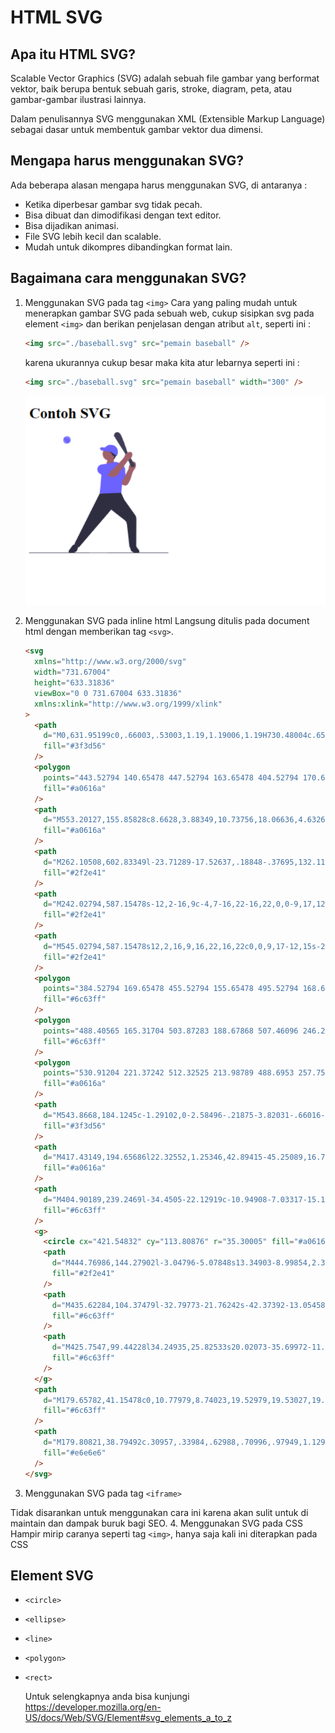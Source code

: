 # HTML SVG

## Apa itu HTML SVG?

Scalable Vector Graphics (SVG) adalah sebuah file gambar yang berformat vektor, baik berupa bentuk sebuah garis, stroke, diagram, peta, atau gambar-gambar ilustrasi lainnya.

Dalam penulisannya SVG menggunakan XML (Extensible Markup Language) sebagai dasar untuk membentuk gambar vektor dua dimensi.

## Mengapa harus menggunakan SVG?

Ada beberapa alasan mengapa harus menggunakan SVG, di antaranya :

- Ketika diperbesar gambar svg tidak pecah.
- Bisa dibuat dan dimodifikasi dengan text editor.
- Bisa dijadikan animasi.
- File SVG lebih kecil dan scalable.
- Mudah untuk dikompres dibandingkan format lain.

## Bagaimana cara menggunakan SVG?

1. Menggunakan SVG pada tag `<img>`
   Cara yang paling mudah untuk menerapkan gambar SVG pada sebuah web, cukup sisipkan svg pada element `<img>` dan berikan penjelasan dengan atribut `alt`, seperti ini :

   ```html
   <img src="./baseball.svg" src="pemain baseball" />
   ```

   karena ukurannya cukup besar maka kita atur lebarnya seperti ini :

   ```html
   <img src="./baseball.svg" src="pemain baseball" width="300" />
   ```

   ![contoh svg img](contoh-1.png)

2. Menggunakan SVG pada inline html
   Langsung ditulis pada document html dengan memberikan tag `<svg>`.

   ```html
   <svg
     xmlns="http://www.w3.org/2000/svg"
     width="731.67004"
     height="633.31836"
     viewBox="0 0 731.67004 633.31836"
     xmlns:xlink="http://www.w3.org/1999/xlink"
   >
     <path
       d="M0,631.95199c0,.66003,.53003,1.19,1.19006,1.19H730.48004c.65997,0,1.19-.52997,1.19-1.19,0-.65997-.53003-1.19-1.19-1.19H1.19006c-.66003,0-1.19006,.53003-1.19006,1.19Z"
       fill="#3f3d56"
     />
     <polygon
       points="443.52794 140.65478 447.52794 163.65478 404.52794 170.65478 414.52794 138.65478 443.52794 140.65478"
       fill="#a0616a"
     />
     <path
       d="M553.20127,155.85828c8.6628,3.88349,10.73756,18.06636,4.63262,31.6765-2.36475,5.47465-6.00701,10.3022-10.62111,14.08036l-8.72977,23.30366c-5.72509,27.77911-18.76174,57.02688-36.71547,54.75955-25.41067-3.20904-33.41572-34.09399-33.41572-34.09399l34.19528-13.37684,15.26626-29.43162,5.20466-12.00826c-.24777-5.95631,.93401-11.88519,3.44759-17.29062,6.1048-13.61692,18.07329-21.50249,26.73567-17.61875Z"
       fill="#a0616a"
     />
     <path
       d="M262.10508,602.83349l-23.71289-17.52637,.18848-.37695,132.11426-263.22559,.24902-.04297,106.38184-18.06445,22.1582,49.35254,57.94434,81.46777c3.99121,5.6123,6.07715,12.21875,6.0332,19.10547l-.93652,145.11816-35.94531,1.02637-.04883-.45996-12.53906-117.3291c-.91406-8.55176-5.34961-16.46289-12.1709-21.70312l-70.72168-54.33496-168.99414,196.99316Z"
       fill="#2f2e41"
     />
     <path
       d="M242.02794,587.15478s-12,2-16,9c-4,7-16,22-16,22,0,0-9,17,12,15,21-2,29-11,29-11l9-25-18-10Z"
       fill="#2f2e41"
     />
     <path
       d="M545.02794,587.15478s12,2,16,9,16,22,16,22c0,0,9,17-12,15s-29-11-29-11l-9-25,18-10Z"
       fill="#2f2e41"
     />
     <polygon
       points="384.52794 169.65478 455.52794 155.65478 495.52794 168.65478 484.52794 317.65478 371.02794 322.15478 384.52794 169.65478"
       fill="#6c63ff"
     />
     <polygon
       points="488.40565 165.31704 503.87283 188.67868 507.46096 246.27317 461.52794 249.75985 462.76538 175.14438 488.40565 165.31704"
       fill="#6c63ff"
     />
     <polygon
       points="530.91204 221.37242 512.32525 213.98789 488.6953 257.75575 510.27735 268.51668 530.91204 221.37242"
       fill="#a0616a"
     />
     <path
       d="M543.8668,184.1245c-1.29102,0-2.58496-.21875-3.82031-.66016-2.97656-1.06445-5.39355-3.3418-6.63086-6.25l-14.09668-33.11914c-5.31055-12.47656-11.41016-24.77051-18.12988-36.54004l-2.94434-5.15723c-2.02539-3.11523-49.99512-76.93945-52.27637-82.70508-1.7207-4.34766,3.41992-13.2627,3.63965-13.64062l.05957-.08203c.11426-.12695,11.62109-12.66504,25.46875-1.02148,13.59668,11.43066,36.48145,87.18555,37.44824,90.40527l.61914,1.55957c5.64453,14.25977,12.78125,27.98926,21.21289,40.80469l18.94922,28.79883c1.76172,2.67871,2.31152,5.99512,1.50684,9.09863-.80469,3.10254-2.89453,5.7334-5.73535,7.21875-1.6377,.85645-3.45117,1.29004-5.27051,1.29004Z"
       fill="#3f3d56"
     />
     <path
       d="M417.43149,194.65686l22.32552,1.25346,42.89415-45.25089,16.76033-19.92414c1.46783-5.77814,4.29772-11.12051,8.25395-15.58053,9.74815-11.29815,23.47325-15.42745,30.66102-9.22585,7.18771,6.20111,5.11512,20.38383-4.63072,31.67677-3.83353,4.56826-8.70575,8.15175-14.20824,10.45018l-4.13311,5.45086-47.33927,66.5386c-8.54139,12.00551-23.64454,17.43806-37.8762,13.62394l-28.97433-7.7652,16.2669-31.2472Z"
       fill="#a0616a"
     />
     <path
       d="M404.90189,239.2469l-34.4505-22.12919c-10.94908-7.03317-15.15672-20.81052-10.00553-32.75953,3.12899-7.25722,9.27106-12.69673,16.85399-14.92333,7.57288-2.2283,15.69-.97567,22.24708,3.43904l33.82837,22.7685-28.47342,43.60451Z"
       fill="#6c63ff"
     />
     <g>
       <circle cx="421.54832" cy="113.80876" r="35.30005" fill="#a0616a" />
       <path
         d="M444.76986,144.27902l-3.04796-5.07848s13.34903-8.99854,2.31997-14.22112c-11.02906-5.22258-12.772-17.99208-12.772-17.99208,0,0-32.21571-9.28299-30.47527-16.24851,1.74044-6.96552-3.19394-11.89866,4.93188-14.8019,8.12582-2.90324,44.40381-.00563,48.46797,8.41027,4.06416,8.41589,8.1302,31.63306,6.09905,34.82575-2.03114,3.19269-15.52364,25.10608-15.52364,25.10608Z"
         fill="#2f2e41"
       />
       <path
         d="M435.62284,104.37479l-32.79773-21.76242s-42.37392-13.05458-26.4086,11.90241l13.49563,2.75539s36.71404,8.55687,45.71071,7.10462Z"
         fill="#6c63ff"
       />
       <path
         d="M425.7547,99.44228l34.24935,25.82533s20.02073-35.69972-11.32539-53.39923c-31.34611-17.69951-51.22274,10.01912-51.22274,10.01912l8.27242,8.85069,20.02635,8.70409Z"
         fill="#6c63ff"
       />
     </g>
     <path
       d="M179.65782,41.15478c0,10.77979,8.74023,19.52979,19.53027,19.52979,5.28027,0,10.07031-2.09961,13.58008-5.50977,3.66992-3.55029,5.93945-8.52002,5.93945-14.02002,0-10.78027-8.73926-19.53027-19.51953-19.53027-3.37988,0-6.5498,.86035-9.32031,2.36035-.46973,.25977-.92969,.54004-1.37988,.83984-4.21973,2.76025-7.29004,7.10986-8.37988,12.2002-.13965,.58008-.24023,1.16992-.2998,1.77002-.10059,.77002-.15039,1.56006-.15039,2.35986Z"
       fill="#6c63ff"
     />
     <path
       d="M179.80821,38.79492c.30957,.33984,.62988,.70996,.97949,1.12988,1.18066,1.41992,1.65039,2.18994,2.31055,3.25977,.56934,.93018,1.29004,2.09033,2.69922,4.05029,2.91016,4.04004,4.37012,6.06982,6.64062,7.91016,2.24023,1.80957,5.03027,4.06982,9.21973,4.35986,.29004,.02002,.58008,.02002,.86035,.02002,5.06934,0,8.76953-3.05029,10.17969-4.41992,3.69043-3.6001,4.45996-7.97021,4.62012-9.68018,.12988-1.37988,.30957-6.22021-2.86035-10.56982-2.7998-3.84033-6.66992-5.20996-10.41992-6.55029-2.4502-.87012-4.30957-1.18018-5.95996-1.45996-2.25977-.37988-4.2002-.70996-7.16992-2.27002-.41016-.21973-.75-.41016-1.04004-.58984-.46973,.25977-.92969,.54004-1.37988,.83984,.07031,.04004,.15039,.08984,.23047,.14014,.38965,.22998,.86914,.50977,1.5293,.85986,3.16992,1.66992,5.32031,2.04004,7.58984,2.41992,1.6709,.28027,3.40039,.57031,5.73047,1.40039,3.7002,1.31982,7.2002,2.55957,9.74023,6.0498,2.87988,3.9502,2.70996,8.33984,2.59961,9.58984-.14941,1.56006-.84961,5.53027-4.2002,8.80029-1.34961,1.31006-5.00977,4.33984-9.94922,4-3.75-.26025-6.34082-2.36035-8.43066-4.04004-2.12012-1.72021-3.54004-3.7002-6.37012-7.63037-1.38965-1.92969-2.08984-3.06982-2.64941-3.97998-.66016-1.06982-1.18066-1.91992-2.41992-3.40967-.66992-.81006-1.26074-1.45996-1.78027-2-.13965,.58008-.24023,1.16992-.2998,1.77002Z"
       fill="#e6e6e6"
     />
   </svg>
   ```

3. Menggunakan SVG pada tag `<iframe>`

Tidak disarankan untuk menggunakan cara ini karena akan sulit untuk di maintain dan dampak buruk bagi SEO. 4. Menggunakan SVG pada CSS
Hampir mirip caranya seperti tag `<img>`, hanya saja kali ini diterapkan pada CSS

## Element SVG

- `<circle>`
- `<ellipse>`
- `<line>`
- `<polygon>`
- `<rect>`

  Untuk selengkapnya anda bisa kunjungi https://developer.mozilla.org/en-US/docs/Web/SVG/Element#svg_elements_a_to_z

